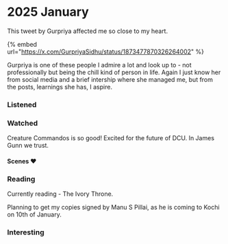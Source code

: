 # 2025 January

This tweet by Gurpriya affected me so close to my heart.&#x20;

{% embed url="https://x.com/GurpriyaSidhu/status/1873477870326264002" %}

Gurpriya is one of these people I admire a lot and look up to - not professionally but being the chill kind of person in life. Again I just know her from social media and a brief intership where she managed me, but from the posts, learnings she has, I aspire.&#x20;

### Listened&#x20;

### Watched

Creature Commandos is so good! Excited for the future of DCU. In James Gunn we trust.&#x20;

#### Scenes ❤️

### Reading

Currently reading - The Ivory Throne.&#x20;

Planning to get my copies signed by Manu S Pillai, as he is coming to Kochi on 10th of January.&#x20;

### Interesting
